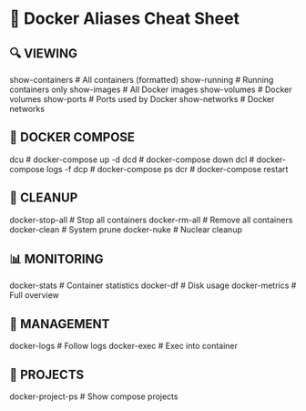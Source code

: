 # 🐳 Docker Aliases Cheat Sheet

## 🔍 VIEWING
show-containers    # All containers (formatted)
show-running      # Running containers only
show-images       # All Docker images
show-volumes      # Docker volumes
show-ports        # Ports used by Docker
show-networks     # Docker networks

## 🚀 DOCKER COMPOSE
dcu               # docker-compose up -d
dcd               # docker-compose down
dcl               # docker-compose logs -f
dcp               # docker-compose ps
dcr               # docker-compose restart

## 🧹 CLEANUP
docker-stop-all   # Stop all containers
docker-rm-all     # Remove all containers
docker-clean      # System prune
docker-nuke       # Nuclear cleanup

## 📊 MONITORING
docker-stats      # Container statistics
docker-df         # Disk usage
docker-metrics    # Full overview

## 🔧 MANAGEMENT
docker-logs       # Follow logs
docker-exec       # Exec into container

## 🎯 PROJECTS
docker-project-ps # Show compose projects